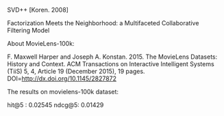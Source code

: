 SVD++ [Koren. 2008]

Factorization Meets the Neighborhood: a Multifaceted
Collaborative Filtering Model

About MovieLens-100k:

F. Maxwell Harper and Joseph A. Konstan. 2015. The MovieLens Datasets:
History and Context. ACM Transactions on Interactive Intelligent
Systems (TiiS) 5, 4, Article 19 (December 2015), 19 pages.
DOI=http://dx.doi.org/10.1145/2827872

The results on movielens-100k dataset:

hit@5 :  0.02545
ndcg@5:  0.01429
